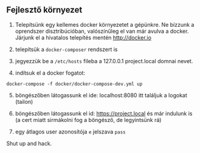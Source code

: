 Fejlesztő környezet
-------------------

1. Telepítsünk egy kellemes docker környezetet a gépünkre. Ne bízzunk a oprendszer disztribúcióban, valószínűleg el van már avulva a docker. Járjunk el a hivatalos telepítés mentén http://docker.io

2. telepítsük a `docker-composer` rendszert is

3. jegyezzük be a `/etc/hosts` fileba a 127.0.0.1 project.local domnai nevet.

4. indítsuk el a docker fogatot:

`docker-compose -f docker/docker-compose-dev.yml up`

5. böngészőben látogassunk el ide: localhost:8080 itt találjuk a logokat (tailon)

6. böngészőben látogassunk el id: https://project.local és már indulunk is (a cert miatt sirmákolni fog a böngésző, de legyintsünk rá)

7. egy átlagos user azonosítója `e` jelszava `pass`

Shut up and hack.

